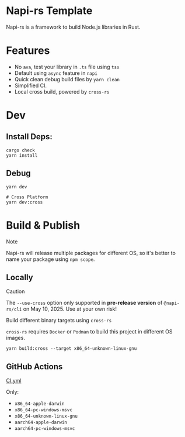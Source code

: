 # Napi-rs Template

Napi-rs is a framework to build Node.js libraries in Rust.

# Features

- No `ava`, test your library in `.ts` file using `tsx`
- Default using `async` feature in `napi`
- Quick clean debug build files by `yarn clean`
- Simplified CI.
- Local cross build, powered by `cross-rs`

# Dev

## Install Deps:

```shell
cargo check
yarn install
```

## Debug

```shell
yarn dev

# Cross Platform
yarn dev:cross
```

# Build & Publish

> [!NOTE]
> Napi-rs will release multiple packages for different OS,
> so it's better to name your package using `npm scope`.

## Locally

> [!CAUTION]
> The `--use-cross` option only supported in **pre-release version** of `@napi-rs/cli` on May 10,
> 2025. Use at your own risk!

Build different binary targets using `cross-rs`

`cross-rs` requires `Docker` or `Podman` to build this project in different OS images.

```shell
yarn build:cross --target x86_64-unknown-linux-gnu
```

## GitHub Actions

[CI.yml](.github/workflows/CI.yml)

Only:

- `x86_64-apple-darwin`
- `x86_64-pc-windows-msvc`
- `x86_64-unknown-linux-gnu`
- `aarch64-apple-darwin`
- `aarch64-pc-windows-msvc`
